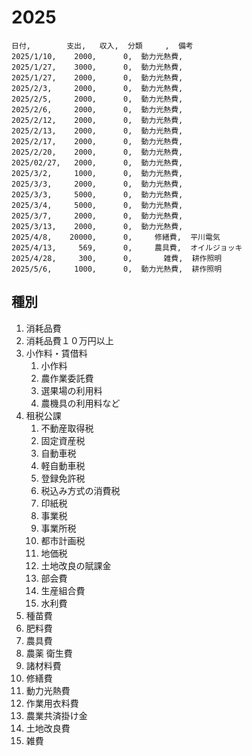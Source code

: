 

# 2025


``` csv money.csv
日付,        支出,   収入,  分類     ,  備考
2025/1/10,    2000,      0,  動力光熱費, 
2025/1/27,    3000,      0,  動力光熱費, 
2025/1/27,    2000,      0,  動力光熱費, 
2025/2/3,     2000,      0,  動力光熱費, 
2025/2/5,     2000,      0,  動力光熱費, 
2025/2/6,     2000,      0,  動力光熱費, 
2025/2/12,    2000,      0,  動力光熱費, 
2025/2/13,    2000,      0,  動力光熱費, 
2025/2/17,    2000,      0,  動力光熱費, 
2025/2/20,    2000,      0,  動力光熱費, 
2025/02/27,   2000,      0,  動力光熱費, 
2025/3/2,     1000,      0,  動力光熱費, 
2025/3/3,     2000,      0,  動力光熱費, 
2025/3/3,     5000,      0,  動力光熱費, 
2025/3/4,     5000,      0,  動力光熱費, 
2025/3/7,     2000,      0,  動力光熱費, 
2025/3/13,    2000,      0,  動力光熱費, 
2025/4/8,    20000,      0,     修繕費,  平川電気
2025/4/13,     569,      0,     農具費,  オイルジョッキ
2025/4/28,     300,      0,       雑費,  耕作照明
2025/5/6,     1000,      0,  動力光熱費,  耕作照明
```

## 種別
1. 消耗品費	
2. 消耗品費１０万円以上	
3. 小作料・賃借料
   1. 小作料
   2. 農作業委託費
   3. 選果場の利用料
   4. 農機具の利用料など	
4. 租税公課
   1. 不動産取得税
   2. 固定資産税
   3. 自動車税
   4. 軽自動車税
   5. 登録免許税
   6. 税込み方式の消費税
   7. 印紙税
   8. 事業税
   9. 事業所税
   10. 都市計画税
   11. 地価税
   12. 土地改良の賦課金
   13. 部会費
   14. 生産組合費
   15. 水利費	
5. 種苗費	
6. 肥料費	
7. 農具費	
8. 農薬 衛生費	
9.  諸材料費	
10. 修繕費	
11. 動力光熱費	
12. 作業用衣料費	
13. 農業共済掛け金	
14. 土地改良費	
15. 雑費	
